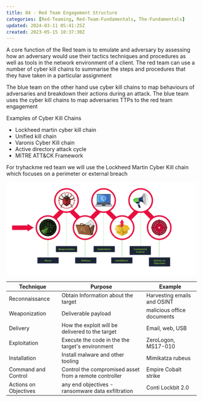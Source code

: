 ```yaml
---
title: 04 - Red Team Engagement Structure
categories: [Red-Teaming, Red-Team-Fundamentals, The-Fundamentals]
updated: 2024-03-11 05:41:25Z
created: 2023-05-15 10:37:30Z
---
```


A core function of the Red team is to emulate and adversary by assessing how an adversary would use their tactics techniques and procedures as well as tools in the network environment of a client. 
The red team can use a number of cyber kill chains to summarise the steps and procedures that they have taken in a particular assignment

The blue team on the other hand use cyber kill chains to map behaviours of adversaries and breakdown their actions during an attack. The blue team uses the cyber kill chains to map adversaries TTPs to the red team engagement

Examples of Cyber Kill Chains
- Lockheed martin cyber kill chain
- Unified kill chain
- Varonis Cyber Kill chain
- Active directory attack cycle
- MITRE ATT&CK Framework

For tryhackme red team we will use the Lockheed Martin Cyber Kill chain which focuses on a perimeter or external breach

![Screenshot 2023-05-15 at 13.45.13.png](../assets/_resources/Screenshot%202023-05-15%20at%2013.45.13.png)

| Technique | Purpose | Example |
|-----------|---------|---------|
| Reconnaissance | Obtain Information about the target |Harvesting emails and OSINT |
| Weaponization | Deliverable payload | malicious office documents |
| Delivery | How the exploit will be delivered to the target | Email, web, USB |
| Exploitation | Execute the code in the the target's environment | ZeroLogon, MS17-010 |
| Installation | Install malware and other tooling | Mimikatza rubeus |
| Command and Control | Control the compromised asset from a remote controller | Empire Cobalt strike |
| Actions on Objectives | any end objectives - ransomware data exfiltration | Conti Lockbit 2.0 |
